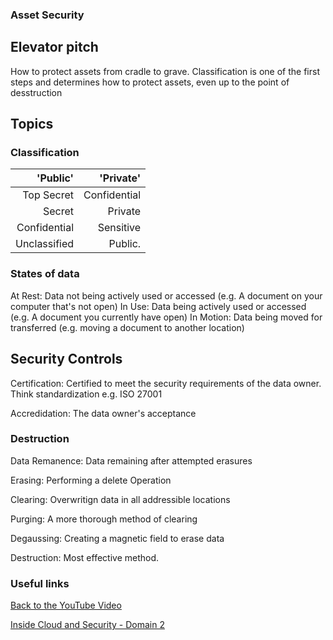 ### Asset Security

## Elevator pitch
How to protect assets from cradle to grave. Classification is one of the first steps and determines how to protect assets, even up to the point of desstruction


## Topics
### Classification

| 'Public'      | 'Private'     |
|--------------:|--------------:|
| Top Secret    | Confidential  |
| Secret        | Private       |
| Confidential  | Sensitive     |
| Unclassified  | Public.       |


### States of data

At Rest: Data not being actively used or accessed (e.g. A document on your computer that's not open)
In Use: Data being actively used or accessed (e.g. A document you currently have open)
In Motion: Data being moved for transferred (e.g. moving a document to another location)

## Security Controls
Certification: Certified to meet the security requirements of the data owner. Think standardization e.g. ISO 27001

Accredidation: The data owner's acceptance

### Destruction
Data Remanence: Data remaining after attempted erasures

Erasing: Performing a delete Operation

Clearing: Overwritign data in all addressible locations

Purging: A more thorough method of clearing

Degaussing: Creating a magnetic field to erase data

Destruction: Most effective method. 


### Useful links
[Back to the YouTube Video](https://youtu.be/nINVGi_D4Lo)

[Inside Cloud and Security - Domain 2](https://youtu.be/pcUWmgMtqi0)
